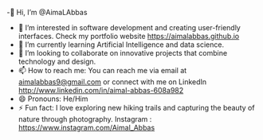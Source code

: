 -👋 Hi, I’m @AimaLAbbas
- 👀 I’m interested in software development and creating user-friendly interfaces. Check my portfolio website https://aimalabbas.github.io 
- 🌱 I’m currently learning Artificial Intelligence and data science.
- 💞️ I’m looking to collaborate on innovative projects that combine technology and design.
- 📫 How to reach me: You can reach me via email at aimalabbas9@gmail.com or connect with me on LinkedIn http://www.linkedin.com/in/aimal-abbas-608a982 
- 😄 Pronouns: He/Him
- ⚡ Fun fact: I love exploring new hiking trails and capturing the beauty of nature through photography. Instagram : https://www.instagram.com/Aimal_Abbas

<!---
AimaLAbbas/AimaLAbbas is a ✨ special ✨ repository because its `README.md` (this file) appears on your GitHub profile.
You can click the Preview link to take a look at your changes.
--->
